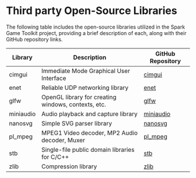 # Third party Open-Source Libraries

The following table includes the open-source libraries utilized in the Spark Game Toolkit project, providing a brief description of each, along with their GitHub repository links.

| Library   | Description                                           | GitHub Repository                                  |
|-----------|-------------------------------------------------------|----------------------------------------------------|
| cimgui    | Immediate Mode Graphical User Interface              | [cimgui](https://github.com/cimgui/cimgui)         |
| enet      | Reliable UDP networking library                       | [enet](https://github.com/zpl-c/enet)              |
| glfw      | OpenGL library for creating windows, contexts, etc.   | [glfw](https://github.com/glfw/glfw)               |
| miniaudio | Audio playback and capture library                   | [miniaudio](https://github.com/mackron/miniaudio)  |
| nanosvg   | Simple SVG parser library                             | [nanosvg](https://github.com/memononen/nanosvg)    |
| pl_mpeg   | MPEG1 Video decoder, MP2 Audio decoder, Muxer         | [pl_mpeg](https://github.com/phoboslab/pl_mpeg)    |
| stb       | Single-file public domain libraries for C/C++         | [stb](https://github.com/nothings/stb)             |
| zlib      | Compression library                                   | [zlib](https://github.com/madler/zlib)             |
